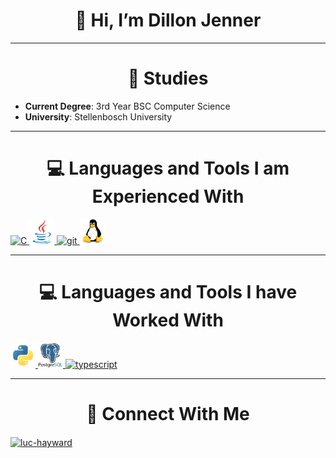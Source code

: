 <h1 align="center">
  👋 Hi, I’m Dillon Jenner
</h1>

---

<h1 align="center">
  📖 Studies
</h1>

- **Current Degree**: 3rd Year BSC Computer Science  
- **University**: Stellenbosch University

---

<h1 align="center">
  💻 Languages and Tools I am Experienced With
</h1>
<p align="left">
  <a href="https://en.cppreference.com/w/c" target="_blank" rel="noreferrer"> <img src="https://upload.wikimedia.org/wikipedia/commons/1/18/C_Programming_Language.svg" alt="C" width="40" height="40"/> </a>
  <a href="https://www.java.com" target="_blank" rel="noreferrer"> <img src="https://raw.githubusercontent.com/devicons/devicon/master/icons/java/java-original.svg" alt="java" width="40" height="40"/> </a> 
  <a href="https://git-scm.com/" target="_blank" rel="noreferrer"> <img src="https://www.vectorlogo.zone/logos/git-scm/git-scm-icon.svg" alt="git" width="40" height="40"/> </a> 
  <a href="https://www.linux.org/" target="_blank" rel="noreferrer"> <img src="https://raw.githubusercontent.com/devicons/devicon/master/icons/linux/linux-original.svg" alt="linux" width="40" height="40"/> </a> 

---

<h1 align="center">
  💻 Languages and Tools I have Worked With
</h1>
<p align="left">
  <a href="https://www.python.org" target="_blank" rel="noreferrer"> <img src="https://raw.githubusercontent.com/devicons/devicon/master/icons/python/python-original.svg" alt="python" width="40" height="40"/> </a>
  <a href="https://www.postgresql.org" target="_blank" rel="noreferrer"> <img src="https://raw.githubusercontent.com/devicons/devicon/master/icons/postgresql/postgresql-original-wordmark.svg" alt="postgresql" width="40" height="40"/> </a> 
  <a href="https://www.typescriptlang.org/" target="_blank" rel="noreferrer"> <img src="https://www.vectorlogo.zone/logos/typescriptlang/typescriptlang-icon.svg" alt="typescript" width="40" height="40"/> </a>

---

<h1 align="center">
  📱 Connect With Me
</h1>
<p align="left">
<a href="https://linkedin.com" target="blank"><img align="center" src="https://raw.githubusercontent.com/rahuldkjain/github-profile-readme-generator/master/src/images/icons/Social/linked-in-alt.svg" alt="luc-hayward" height="30" width="40" /></a>
